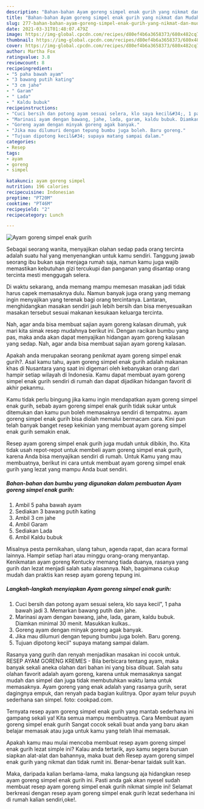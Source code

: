 ```yaml
---
description: "Bahan-bahan Ayam goreng simpel enak gurih yang nikmat dan Mudah Dibuat"
title: "Bahan-bahan Ayam goreng simpel enak gurih yang nikmat dan Mudah Dibuat"
slug: 277-bahan-bahan-ayam-goreng-simpel-enak-gurih-yang-nikmat-dan-mudah-dibuat
date: 2021-03-31T01:48:07.479Z
image: https://img-global.cpcdn.com/recipes/d80ef4b6a3658373/680x482cq70/ayam-goreng-simpel-enak-gurih-foto-resep-utama.jpg
thumbnail: https://img-global.cpcdn.com/recipes/d80ef4b6a3658373/680x482cq70/ayam-goreng-simpel-enak-gurih-foto-resep-utama.jpg
cover: https://img-global.cpcdn.com/recipes/d80ef4b6a3658373/680x482cq70/ayam-goreng-simpel-enak-gurih-foto-resep-utama.jpg
author: Martha Fox
ratingvalue: 3.8
reviewcount: 8
recipeingredient:
- "5 paha bawah ayam"
- "3 bawang putih kating"
- "3 cm jahe"
- " Garam"
- " Lada"
- " Kaldu bubuk"
recipeinstructions:
- "Cuci bersih dan potong ayam sesuai selera, klo saya kecil&#34;, 1 paha bawah jadi 3. Memarkan bawang putih dan jahe."
- "Marinasi ayam dengan bawang, jahe, lada, garam, kaldu bubuk. Diamkan minimal 30 menit. Masukkan kulkas.."
- "Goreng ayam dengan minyak goreng agak banyak."
- "Jika mau dilumuri dengan tepung bumbu juga boleh. Baru goreng."
- "Tujuan dipotong kecil&#34; supaya matang sampai dalam."
categories:
- Resep
tags:
- ayam
- goreng
- simpel

katakunci: ayam goreng simpel 
nutrition: 196 calories
recipecuisine: Indonesian
preptime: "PT20M"
cooktime: "PT46M"
recipeyield: "2"
recipecategory: Lunch

---
```



![Ayam goreng simpel enak gurih](https://img-global.cpcdn.com/recipes/d80ef4b6a3658373/680x482cq70/ayam-goreng-simpel-enak-gurih-foto-resep-utama.jpg)

Sebagai seorang wanita, menyajikan olahan sedap pada orang tercinta adalah suatu hal yang menyenangkan untuk kamu sendiri. Tanggung jawab seorang ibu bukan saja menjaga rumah saja, namun kamu juga wajib memastikan kebutuhan gizi tercukupi dan panganan yang disantap orang tercinta mesti menggugah selera.

Di waktu  sekarang, anda memang mampu memesan masakan jadi tidak harus capek memasaknya dulu. Namun banyak juga orang yang memang ingin menyajikan yang terenak bagi orang tercintanya. Lantaran, menghidangkan masakan sendiri jauh lebih bersih dan bisa menyesuaikan masakan tersebut sesuai makanan kesukaan keluarga tercinta. 

Nah, agar anda bisa membuat sajian ayam goreng kalasan dirumah, yuk mari kita simak resep mudahnya berikut ini. Dengan racikan bumbu yang pas, maka anda akan dapat menyajikan hidangan ayam goreng kalasan yang sedap. Nah, agar anda bisa membuat sajian ayam goreng kalasan.

Apakah anda merupakan seorang penikmat ayam goreng simpel enak gurih?. Asal kamu tahu, ayam goreng simpel enak gurih adalah makanan khas di Nusantara yang saat ini digemari oleh kebanyakan orang dari hampir setiap wilayah di Indonesia. Kamu dapat membuat ayam goreng simpel enak gurih sendiri di rumah dan dapat dijadikan hidangan favorit di akhir pekanmu.

Kamu tidak perlu bingung jika kamu ingin mendapatkan ayam goreng simpel enak gurih, sebab ayam goreng simpel enak gurih tidak sukar untuk ditemukan dan kamu pun boleh memasaknya sendiri di tempatmu. ayam goreng simpel enak gurih bisa diolah memalui bermacam cara. Kini pun telah banyak banget resep kekinian yang membuat ayam goreng simpel enak gurih semakin enak.

Resep ayam goreng simpel enak gurih juga mudah untuk dibikin, lho. Kita tidak usah repot-repot untuk membeli ayam goreng simpel enak gurih, karena Anda bisa menyajikan sendiri di rumah. Untuk Kamu yang mau membuatnya, berikut ini cara untuk membuat ayam goreng simpel enak gurih yang lezat yang mampu Anda buat sendiri.

<!--inarticleads1-->

##### Bahan-bahan dan bumbu yang digunakan dalam pembuatan Ayam goreng simpel enak gurih:

1. Ambil 5 paha bawah ayam
1. Sediakan 3 bawang putih kating
1. Ambil 3 cm jahe
1. Ambil  Garam
1. Sediakan  Lada
1. Ambil  Kaldu bubuk


Misalnya pesta pernikahan, ulang tahun, agenda rapat, dan acara formal lainnya. Hampir setiap hari atau minggu orang-orang menyantap. Kenikmatan ayam goreng Kentucky memang tiada duanya, rasanya yang gurih dan lezat menjadi salah satu alasannya. Nah, bagaimana cukup mudah dan praktis kan resep ayam goreng tepung ini. 

<!--inarticleads2-->

##### Langkah-langkah menyiapkan Ayam goreng simpel enak gurih:

1. Cuci bersih dan potong ayam sesuai selera, klo saya kecil&#34;, 1 paha bawah jadi 3. Memarkan bawang putih dan jahe.
1. Marinasi ayam dengan bawang, jahe, lada, garam, kaldu bubuk. Diamkan minimal 30 menit. Masukkan kulkas..
1. Goreng ayam dengan minyak goreng agak banyak.
1. Jika mau dilumuri dengan tepung bumbu juga boleh. Baru goreng.
1. Tujuan dipotong kecil&#34; supaya matang sampai dalam.


Rasanya yang gurih dan renyah menjadikan masakan ini cocok untuk. RESEP AYAM GORENG KREMES - Bila berbicara tentang ayam, maka banyak sekali aneka olahan dari bahan ini yang bisa dibuat. Salah satu olahan favorit adalah ayam goreng, karena untuk memasaknya sangat mudah dan simpel dan juga tidak membutuhkan waktu lama untuk memasaknya. Ayam goreng yang enak adalah yang rasanya gurih, serat dagingnya empuk, dan renyah pada bagian kulitnya. Opor ayam telur puyuh sederhana san simpel. foto: cookpad.com. 

Ternyata resep ayam goreng simpel enak gurih yang mantab sederhana ini gampang sekali ya! Kita semua mampu membuatnya. Cara Membuat ayam goreng simpel enak gurih Sangat cocok sekali buat anda yang baru akan belajar memasak atau juga untuk kamu yang telah lihai memasak.

Apakah kamu mau mulai mencoba membuat resep ayam goreng simpel enak gurih lezat simple ini? Kalau anda tertarik, ayo kamu segera buruan siapkan alat-alat dan bahannya, maka buat deh Resep ayam goreng simpel enak gurih yang nikmat dan tidak rumit ini. Benar-benar taidak sulit kan. 

Maka, daripada kalian berlama-lama, maka langsung aja hidangkan resep ayam goreng simpel enak gurih ini. Pasti anda gak akan nyesel sudah membuat resep ayam goreng simpel enak gurih nikmat simple ini! Selamat berkreasi dengan resep ayam goreng simpel enak gurih lezat sederhana ini di rumah kalian sendiri,oke!.

